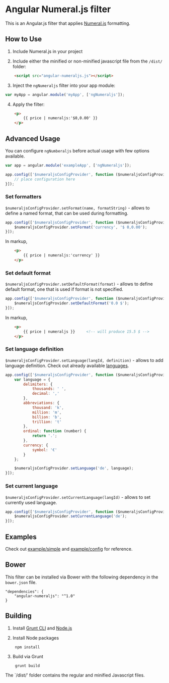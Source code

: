 # Angular Numeral.js filter

This is an Angular.js filter that applies [Numeral.js](http://numeraljs.com/) formatting.

## How to Use

1. Include Numeral.js in your project

2. Include either the minified or non-minified javascript file from the `/dist/` folder:

```html
    <script src="angular-numeraljs.js"></script>
```

3. Inject the `ngNumeraljs` filter into your app module:

```javascript
var myApp = angular.module('myApp', ['ngNumeraljs']);
```

4. Apply the filter:

```html
    <p>
        {{ price | numeraljs:'$0,0.00' }}
    </p>
```

## Advanced Usage

You can configure `ngNumberaljs` before actual usage with few options available.

```js
var app = angular.module('exampleApp', ['ngNumeraljs']);

app.config(['$numeraljsConfigProvider', function ($numeraljsConfigProvider) {
    // place configuration here
}]);
```

### Set formatters

`$numeraljsConfigProvider.setFormat(name, formatString)` - allows to define a named format, that can be used during formatting.

```js
app.config(['$numeraljsConfigProvider', function ($numeraljsConfigProvider) {
    $numeraljsConfigProvider.setFormat('currency', '$ 0,0.00');
}]);
```

In markup,

```html
    <p>
        {{ price | numeraljs:'currency' }}
    </p>
```

### Set default format

`$numeraljsConfigProvider.setDefaultFormat(format)` - allows to define default format, one that is used if format is not specified.

```js
app.config(['$numeraljsConfigProvider', function ($numeraljsConfigProvider) {
    $numeraljsConfigProvider.setDefaultFormat('0.0 $');
}]);
```

In markup,

```html
    <p>
        {{ price | numeraljs }}     <!-- will produce 15.5 $ -->
    </p>
```

### Set language definition

`$numeraljsConfigProvider.setLanguage(langId, definition)` - allows to add language definition. Check out already available [languages](https://github.com/adamwdraper/Numeral-js/tree/master/languages).

```js
app.config(['$numeraljsConfigProvider', function ($numeraljsConfigProvider) {
    var language = {
        delimiters: {
            thousands: ' ',
            decimal: ','
        },
        abbreviations: {
            thousand: 'k',
            million: 'm',
            billion: 'b',
            trillion: 't'
        },
        ordinal: function (number) {
            return '.';
        },
        currency: {
            symbol: '€'
        }
    };

    $numeraljsConfigProvider.setLanguage('de', language);
}]);
```

### Set current language

`$numeraljsConfigProvider.setCurrentLanguage(langId)` - allows to set currently used language.

```js
app.config(['$numeraljsConfigProvider', function ($numeraljsConfigProvider) {
    $numeraljsConfigProvider.setCurrentLanguage('de');
}]);
```

## Examples

Check out [example/simple](example/js/app.js) and [example/config](config/js/app.js) for reference.

## Bower

This filter can be installed via Bower with the following dependency in the `bower.json` file.

    "dependencies": {
        "angular-numeraljs": "^1.0"
    }

## Building

1. Install [Grunt CLI](http://gruntjs.com/getting-started) and [Node.js](http://nodejs.org/)

2. Install Node packages

        npm install

3. Build via Grunt

        grunt build

The `/dist/' folder contains the regular and minified Javascript files.